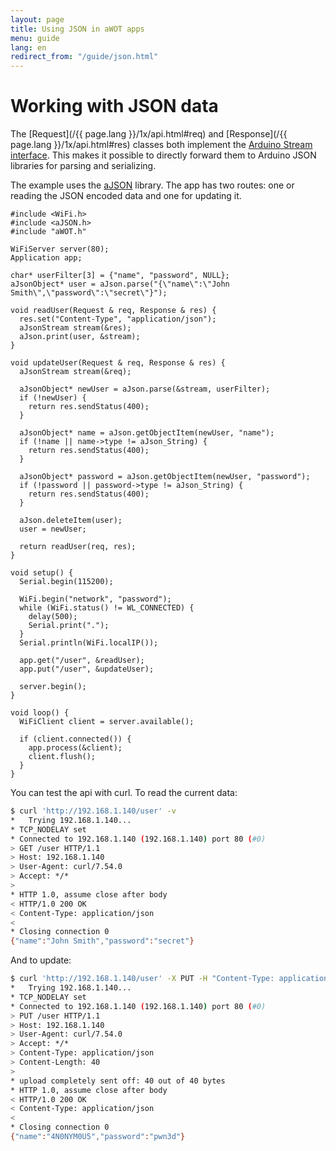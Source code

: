 ```yaml
---
layout: page
title: Using JSON in aWOT apps
menu: guide
lang: en
redirect_from: "/guide/json.html"
---
```

# Working with JSON data

The [Request](/{{ page.lang }}/1x/api.html#req) and [Response](/{{ page.lang }}/1x/api.html#res) classes both implement the [Arduino Stream interface](https://www.arduino.cc/reference/en/language/functions/communication/stream/). This makes it possible to directly forward them to Arduino JSON libraries for parsing and serializing. 

The example uses the [aJSON](https://github.com/interactive-matter/aJson/) library. The app has two routes: one or reading the JSON encoded data and one for updating it.

```arduino
#include <WiFi.h>
#include <aJSON.h>
#include "aWOT.h"

WiFiServer server(80);
Application app;

char* userFilter[3] = {"name", "password", NULL};
aJsonObject* user = aJson.parse("{\"name\":\"John Smith\",\"password\":\"secret\"}");

void readUser(Request & req, Response & res) {
  res.set("Content-Type", "application/json");
  aJsonStream stream(&res);
  aJson.print(user, &stream);
}

void updateUser(Request & req, Response & res) {
  aJsonStream stream(&req);

  aJsonObject* newUser = aJson.parse(&stream, userFilter);
  if (!newUser) {
    return res.sendStatus(400);
  }

  aJsonObject* name = aJson.getObjectItem(newUser, "name");
  if (!name || name->type != aJson_String) {
    return res.sendStatus(400);
  }

  aJsonObject* password = aJson.getObjectItem(newUser, "password");
  if (!password || password->type != aJson_String) {
    return res.sendStatus(400);
  }

  aJson.deleteItem(user);
  user = newUser;

  return readUser(req, res);
}

void setup() {
  Serial.begin(115200);

  WiFi.begin("network", "password");
  while (WiFi.status() != WL_CONNECTED) {
    delay(500);
    Serial.print(".");
  }
  Serial.println(WiFi.localIP());

  app.get("/user", &readUser);
  app.put("/user", &updateUser);

  server.begin();
}

void loop() {
  WiFiClient client = server.available();

  if (client.connected()) {
    app.process(&client);
    client.flush();
  }
}
```

You can test the api with curl. To read the current data:

```sh
$ curl 'http://192.168.1.140/user' -v
*   Trying 192.168.1.140...
* TCP_NODELAY set
* Connected to 192.168.1.140 (192.168.1.140) port 80 (#0)
> GET /user HTTP/1.1
> Host: 192.168.1.140
> User-Agent: curl/7.54.0
> Accept: */*
> 
* HTTP 1.0, assume close after body
< HTTP/1.0 200 OK
< Content-Type: application/json
< 
* Closing connection 0
{"name":"John Smith","password":"secret"}
```

And to update:

```sh
$ curl 'http://192.168.1.140/user' -X PUT -H "Content-Type: application/json" -d '{"name":"4N0NYM0U5", "password":"pwn3d"}' -v
*   Trying 192.168.1.140...
* TCP_NODELAY set
* Connected to 192.168.1.140 (192.168.1.140) port 80 (#0)
> PUT /user HTTP/1.1
> Host: 192.168.1.140
> User-Agent: curl/7.54.0
> Accept: */*
> Content-Type: application/json
> Content-Length: 40
> 
* upload completely sent off: 40 out of 40 bytes
* HTTP 1.0, assume close after body
< HTTP/1.0 200 OK
< Content-Type: application/json
< 
* Closing connection 0
{"name":"4N0NYM0U5","password":"pwn3d"}
```
